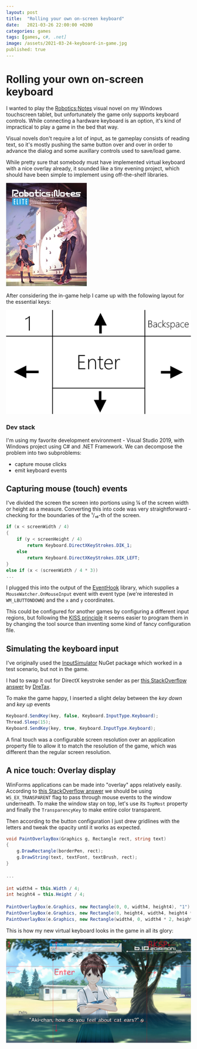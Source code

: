 ```yaml
---
layout: post
title:  "Rolling your own on-screen keyboard"
date:   2021-03-26 22:00:00 +0200
categories: games
tags: [games, c#, .net]
image: /assets/2021-03-24-keyboard-in-game.jpg
published: true
---
```


# Rolling your own on-screen keyboard

I wanted to play the [Robotics;Notes](https://en.wikipedia.org/wiki/Robotics;Notes) visual novel on my Windows touchscreen tablet, but unfortunately the game only supports keyboard controls. While connecting a hardware keyboard is an option, it's kind of impractical to play a game in the bed that way.

Visual novels don't require a lot of input, as te gameplay consists of reading text, so it's mostly pushing the same button over and over in order to advance the dialog and some auxillary controls used to save/load game.

While pretty sure that somebody must have implemented virtual keyboard with a nice overlay already, it sounded like a tiny evening project, which should have been  simple to implement using off-the-shelf libraries.

![](/assets/2021-03-24-220px-robotics_notes_cover.png)

After considering the in-game help I came up with the following layout for the essential keys:

![layout](/assets/2021-03-24-virtual-keyboard.png )

### Dev stack

I'm using my favorite development environment - Visual Studio 2019, with Windows project using C# and .NET Framework. We can decompose the problem into two subproblems:
- capture mouse clicks
- emit keyboard events


## Capturing mouse (touch) events

I've divided the screen the screen into portions using ¼ of the screen width or height as a measure. 
Converting this into code was very straightforward - checking for the boundaries of the ¹/₁₆-th of the screen.

```c#
if (x < screenWidth / 4)
{
    if (y < screenHeight / 4)
        return Keyboard.DirectXKeyStrokes.DIK_1;
    else 
        return Keyboard.DirectXKeyStrokes.DIK_LEFT;
}
else if (x < (screenWidth / 4 * 3))
...
```

I plugged this into the output of the [EventHook](https://github.com/justcoding121/windows-user-action-hook) library, which supplies a `MouseWatcher.OnMouseInput` event with event type (we're interested in `WM_LBUTTONDOWN`) and the `x` and `y` coordinates.

This could be configured for another games by configuring a different input regions, but following the [KISS principle](https://en.wikipedia.org/wiki/KISS_principle) it seems easier to program them in by changing the tool source than inventing some kind of fancy configuration file.

## Simulating the keyboard input

I've originally used the [InputSimulator](https://archive.codeplex.com/?p=inputsimulator) NuGet package which worked in a test scenario, but not in the game.

I had to swap it out for DirectX keystroke sender as per [this StackOverflow answer](https://stackoverflow.com/a/55673116) by [DreTax](https://stackoverflow.com/users/5033623/dretax).

To make the game happy, I inserted a slight delay between the _key down_ and _key up_ events 

```c#
Keyboard.SendKey(key, false, Keyboard.InputType.Keyboard);
Thread.Sleep(15);
Keyboard.SendKey(key, true, Keyboard.InputType.Keyboard);
```

A final touch was a configurable screen resolution over an application property file to allow it to match the resolution of the game, which was different than the regular screen resolution.

## A nice touch: Overlay display

WinForms applications can be made into "overlay" apps relatively easily. According to [this StackOverflow answer](https://stackoverflow.com/a/173800) we should be using `WS_EX_TRANSPARENT` flag to pass through mouse events to the window underneath. To make the window stay on top, let's use its `TopMost` property and finally the `TransparencyKey` to make entire color transparent.

Then according to the button configuration I just drew gridlines with the letters and tweak the opacity until it works as expected.

```csharp
void PaintOverlayBox(Graphics g, Rectangle rect, string text)
{
    g.DrawRectangle(borderPen, rect);
    g.DrawString(text, textFont, textBrush, rect);
}

...

int width4 = this.Width / 4;
int height4 = this.Height / 4;

PaintOverlayBox(e.Graphics, new Rectangle(0, 0, width4, height4), "1");
PaintOverlayBox(e.Graphics, new Rectangle(0, height4, width4, height4 * 3), "←");
PaintOverlayBox(e.Graphics, new Rectangle(width4, 0, width4 * 2, height4), "↑");
```

This is how my new virtual keyboard looks in the game in all its glory:

![overlay in game](/assets/2021-03-24-keyboard-in-game.jpg)
